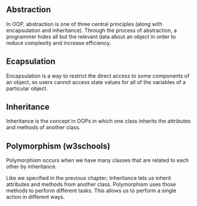 ## Abstraction
In OOP, abstraction is one of three central principles (along with encapsulation and inheritance). Through the process of abstraction, a programmer hides all but the relevant data about an object in order to reduce complexity and increase efficiency.

## Ecapsulation
Encapsulation is a way to restrict the direct access to some components of an object, so users cannot access state values for all of the variables of a particular object.

## Inheritance
Inheritance is the concept in OOPs in which one class inherits the attributes and methods of another class.

## Polymorphism (w3schools)
Polymorphism occurs when we have many classes that are related to each other by inheritance.

Like we specified in the previous chapter; Inheritance lets us inherit attributes and methods from another class. Polymorphism uses those methods to perform different tasks. This allows us to perform a single action in different ways.
